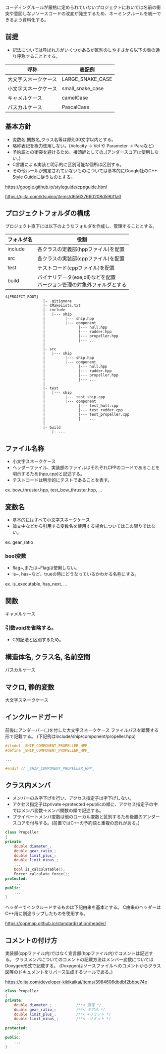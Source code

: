 コーディングルールが厳格に定められていないプロジェクトにおいては名前の衝突や意図しないソースコードの改変が発生するため、ネーミングルールを統一できるよう資料化する。

## 前提
- 記法については呼ばれ方がいくつかあるが区別のしやすさから以下の表の通り呼称することとする。

|呼称|表記例|
|---|---|
|大文字スネークケース|LARGE_SNAKE_CASE|
|小文字スネークケース|small_snake_case|
|キャメルケース|camelCase|
|パスカルケース|PascalCase|
## 基本方針
- 変数名,関数名,クラス名等は原則30文字以内とする。
- 略称表記を極力使用しない。(Velocity -> Vel や Parameter -> Paraなど)
- 予約語との衝突を避けるため、接頭辞としての_(アンダースコアは使用しない。)
- C言語による実装と明示的に区別可能な個所は区別する。
- その他ルールが規定されていないものについては基本的にGoogle社のC++ Style Guideに従うものとする。

https://google.github.io/styleguide/cppguide.html

https://qiita.com/ktsujino/items/d65637660208d59b11a0

## プロジェクトフォルダの構成

プロジェクト直下には以下のようなフォルダを作成し、管理することとする。

|フォルダ名|役割|
|--|--|
|include|各クラスの定義部(hppファイル)を配置|
|src|各クラスの実装部(cppファイル)を配置|
|test|テストコード(cppファイル)を配置|
|build|バイナリデータ(exe,dll)などを配置<br>バージョン管理の対象外フォルダとする|

```
${PROJECT_ROOT} --- 
                 |- .gitignore
                 |- CMakeLists.txt
                 |- include
                 |   |--- ship
                 |         |--- ship.hpp
                 |         |--- component
                 |               |--- hull.hpp
                 |               |--- rudder.hpp
                 |               |--- propeller.hpp
                 |               |--- ...
                 |
                 |- src
                 |   |--- ship
                 |         |--- ship.hpp
                 |         |--- component
                 |               |--- hull.hpp
                 |               |--- rudder.hpp
                 |               |--- propeller.hpp
                 |               |--- ...
                 |
                 |- test
                 |   |--- ship
                 |         |--- test_ship.cpp
                 |         |--- component
                 |               |--- test_hull.cpp
                 |               |--- test_rudder.cpp
                 |               |--- test_propeller.cpp
                 |               |--- ...
                 |
                 |- build
                     |- ...
```

## ファイル名称
- 小文字スネークケース
- ヘッダーファイル、実装部のファイルはそれぞれCPPのコードであることを明示するため(hpp,cpp)と記述する。
- テストコードは明示的にテストであることを表す。

ex. bow_thruster.hpp, test_bow_thruster.hpp, ...

## 変数名
- 基本的にはすべて小文字スネークケース
- 論文中などから引用する変数名を使用する場合についてはこの限りではない。

ex. gear_ratio

### bool変数
- flag~,または~Flagは使用しない。
- is~, has~など、trueの時にどうなっているかわかる名称にする。

ex. is_executable, has_next, ...

## 関数
キャメルケース

### 引数voidを省略する。
- C的記法と区別するため。

## 構造体名, クラス名, 名前空間
パスカルケース

## マクロ, 静的変数
大文字スネークケース

## インクルードガード
前後にアンダーバー(_)を付した大文字スネークケース
ファイルパスを踏襲する形で記載する。
(下記例はinclude/ship/component/propeller.hpp)

``` cpp
#ifndef _SHIP_COMPONENT_PROPELLER_HPP_
#define _SHIP_COMPONENT_PROPELLER_HPP_

...

#endif // _SHIP_COMPONENT_PROPELLER_HPP_
```

## クラス内メンバ
- メンバーのみ字下げを行い、アクセス指定子は字下げしない。
- アクセス指定子はprivate->protected->publicの順に、アクセス指定子の中ではメンバ変数->メンバ関数の順で記述する。
- プライベートメンバ変数は他のローカル変数と区別するため後置のアンダースコアを付与する。(前置ではC++の予約語と重複の恐れがある。)

``` cpp
class Propeller
{
private:
    double diameter_;
    double gear_ratio_;
    double limit_plus_;
    double limit_minus_;
    ...
    bool is_calculatable();
    Force* calculate_force();
protected:
    ...
public:
    ...
}
```

ヘッダーでインクルードするものは下記由来を基本とする。
C由来のヘッダーはC++用に別途ラップしたものを使用する。

https://cppmap.github.io/standardization/header/
    
    
## コメントの付け方
実装部(cppファイル内)ではなく宣言部(hppファイル内)でコメントは記述する。
クラスメンバについてのコメントの記載方法はメンバー変数についてはDoxygen形式で記載する。
(Doxygenはソースファイルへのコメントからクラス図等のドキュメントをリバース生成するツールである。)

https://qiita.com/developer-kikikaikai/items/3984606dbdbf2bbbe74e

``` cpp
class Propeller
{
private:
    double diameter_;           /**< 直径 */
    double gear_ratio_;         /**< ギア比 */
    double limit_plus_;         /**< +リミット */
    double limit_minus_;        /**< -リミット */
    ...
protected:
    ...
public:
    ...
}
```
